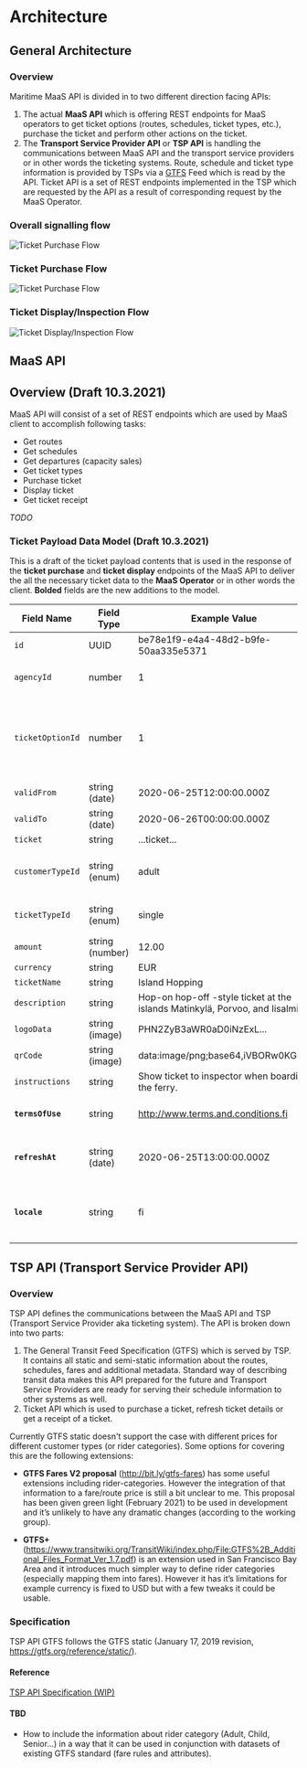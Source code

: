 # Architecture

## General Architecture

### Overview

Maritime MaaS API is divided in to two different direction facing APIs:
1. The actual **MaaS API** which is offering REST endpoints for MaaS operators to get ticket options (routes, schedules, ticket types, etc.), purchase the ticket and perform other actions on the ticket.
2. The **Transport Service Provider API** or **TSP API** is handling the communications between MaaS API and the transport service providers or in other words the ticketing systems. Route, schedule and ticket type information is provided by TSPs via a [GTFS](https://gtfs.org/reference/static/) Feed which is read by the API. Ticket API is a set of REST endpoints implemented in the TSP which are requested by the API as a result of corresponding request by the MaaS Operator.

### Overall signalling flow

![Ticket Purchase Flow](maritime-maas-flow.svg)

### Ticket Purchase Flow

![Ticket Purchase Flow](ticket-purchase-flow.svg)

### Ticket Display/Inspection Flow

![Ticket Display/Inspection Flow](ticket-display-flow.svg)

## MaaS API

## Overview (Draft 10.3.2021)

MaaS API will consist of a set of REST endpoints which are used by MaaS client to accomplish following tasks:

-   Get routes
-   Get schedules
-   Get departures (capacity sales)
-   Get ticket types
-   Purchase ticket
-   Display ticket
-   Get ticket receipt

_TODO_

### Ticket Payload Data Model (Draft 10.3.2021)

This is a draft of the ticket payload contents that is used in the response of the **ticket purchase** and **ticket display** endpoints of the MaaS API to deliver the all the necessary ticket data to the **MaaS Operator** or in other words the client. **Bolded** fields are the new additions to the model.

| Field Name       | Field Type      | Example Value                                                               | Description                                                                                                                |     |
| ---------------- | --------------- | --------------------------------------------------------------------------- | -------------------------------------------------------------------------------------------------------------------------- | --- |
| `id`             | UUID            | be78e1f9-e4a4-48d2-b9fe-50aa335e5371                                        | Unifying identifier for a single ticket                                                                                    |     |
| `agencyId`       | number          | 1                                                                           | An id referencing to an agency/a ferry operator/TSP                                                                        |     |
| `ticketOptionId` | number          | 1                                                                           | Reference to ticket options which consists of customer type, ticket type and departure (in case of capacity sales enabled) |     |
| `validFrom`      | string (date)   | 2020-06-25T12:00:00.000Z                                                    | Ticket validity start date & time                                                                                          |     |
| `validTo`        | string (date)   | 2020-06-26T00:00:00.000Z                                                    | Ticket validity end date & time                                                                                            |     |
| `ticket`         | string          | <div>...ticket...</div>                                                     | Ticket in HTML format                                                                                                      |     |
| `customerTypeId` | string (enum)   | adult                                                                       | Agency specific customer type id eg. "adult", "senior", "student"                                                          |     |
| `ticketTypeId`   | string (enum)   | single                                                                      | Agency specific ticket type id eg. single, return, day-ticket                                                              |     |
| `amount`         | string (number) | 12.00                                                                       | Price amount defined by ticketOptionId                                                                                     |     |
| `currency`       | string          | EUR                                                                         | Price currency                                                                                                             |     |
| `ticketName`     | string          | Island Hopping                                                              | Ticket name                                                                                                                |     |
| `description`    | string          | Hop-on hop-off -style ticket at the islands Matinkylä, Porvoo, and Iisalmi. | Ticket description                                                                                                         |     |
| `logoData`       | string (image)  | PHN2ZyB3aWR0aD0iNzExL...                                                    | base64 encoded image of the logo                                                                                           |     |
| `qrCode`         | string (image)  | data:image/png;base64,iVBORw0KGg...                                         | base64 encoded image of the qr code                                                                                        |     |
| `instructions`   | string          | Show ticket to inspector when boarding the ferry.                           | Special instructions for using the ticket                                                                                  |     |
| **`termsOfUse`** | string          | <http://www.terms.and.conditions.fi>                                        | Link to Terms of use declaration page on providers web site                                                                |     |
| **`refreshAt`**  | string (date)   | 2020-06-25T13:00:00.000Z                                                    | For the use of HSL-style animated tickets to be inspected manually                                                         |     |
| **`locale`**     | string          | fi                                                                          | The locale that ha been used to render the ticket and fetch description,instructions etc. eg. "fi", "sv", "en"             |     |

## TSP API (Transport Service Provider API)

### Overview

TSP API defines the communications between the MaaS API and TSP (Transport Service Provider aka ticketing system). The API is broken down into two parts:

1.  The General Transit Feed Specification (GTFS) which is served by TSP. It contains all static and semi-static information about the routes, schedules, fares and additional metadata. Standard way of describing transit data makes this API prepared for the future and Transport Service Providers are ready for serving their schedule information to other systems as well.
2.  Ticket API which is used to purchase a ticket, refresh ticket details or get a receipt of a ticket.

Currently GTFS static doesn't support the case with different prices for different customer types (or rider categories). Some options for covering this are the following extensions:

-   **GTFS Fares V2 proposal** (<http://bit.ly/gtfs-fares>) has some useful extensions including rider-categories. However the integration of that information to a fare/route price is still a bit unclear to me. This proposal has been given green light (February 2021) to be used in development and it’s unlikely to have any dramatic changes (according to the working group).

-   **GTFS+** (<https://www.transitwiki.org/TransitWiki/index.php/File:GTFS%2B_Additional_Files_Format_Ver_1.7.pdf>) is an extension used in San Francisco Bay Area and it introduces much simpler way to define rider categories (especially mapping them into fares). However it has it’s limitations for example currency is fixed to USD but with a few tweaks it could be usable.

### Specification

TSP API GTFS follows the GTFS static (January 17, 2019 revision, <https://gtfs.org/reference/static/>).

#### Reference

[TSP API Specification (WIP)](TSP-API.md)

#### TBD

-   How to include the information about rider category (Adult, Child, Senior...) in a way that it can be used in conjunction with datasets of existing GTFS standard (fare rules and attributes).
